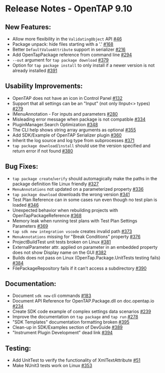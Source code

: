 Release Notes  - OpenTAP 9.10
=============

New Features:
-------

- Allow more flexibility in the `ValidatingObject` API [#46](https://gitlab.com/OpenTAP/opentap/issues/46)
- Package unpack: hide files starting with a '.' [#168](https://gitlab.com/OpenTAP/opentap/issues/168)
- Better `DefaultValueAttribute` support in serializer [#216](https://gitlab.com/OpenTAP/opentap/issues/216)
- Add OpenTapPackage reference from command line [#294](https://gitlab.com/OpenTAP/opentap/issues/294)
- `--out` argument for `tap package download` [#379](https://gitlab.com/OpenTAP/opentap/issues/379)
- Option for `tap package install` to only install if a newer version is not already installed [#391](https://gitlab.com/OpenTAP/opentap/issues/391)

Usability Improvements:
-------

- OpenTAP does not have an icon in Control Panel [#132](https://gitlab.com/OpenTAP/opentap/issues/132)
- Support that all settings can be an "Input" (not only IInput<> types) [#279](https://gitlab.com/OpenTAP/opentap/issues/279)
- IMenuAnnotation - For inputs and parameters [#280](https://gitlab.com/OpenTAP/opentap/issues/280)
- Misleading error message when package is not compatible [#334](https://gitlab.com/OpenTAP/opentap/issues/334)
- PluginManager.Search Optimization [#348](https://gitlab.com/OpenTAP/opentap/issues/348)
- The CLI help shows string array arguments as optional [#355](https://gitlab.com/OpenTAP/opentap/issues/355)
- Add SDK/Example of OpenTAP Serializer plugin [#360](https://gitlab.com/OpenTAP/opentap/issues/360)
- Inherit the log source and log type from subprocesses [#371](https://gitlab.com/OpenTAP/opentap/issues/371)
- `tap package download`/`install` should use the version specified and return error if not found [#380](https://gitlab.com/OpenTAP/opentap/issues/380)

Bug Fixes:
-------

- `tap package create`/`verify` should automagically make the paths in the package definition file Linux friendly [#327](https://gitlab.com/OpenTAP/opentap/issues/327)
- `MenuAnnotations` not updated on a parameterized property [#336](https://gitlab.com/OpenTAP/opentap/issues/336)
- `tap package download` downloads the wrong version [#341](https://gitlab.com/OpenTAP/opentap/issues/341)
- Test Plan Reference can in some cases run even though no test plan is loaded [#346](https://gitlab.com/OpenTAP/opentap/issues/346)
- Unexpected behavior when rebuilding projects with OpenTapPackageReference [#368](https://gitlab.com/OpenTAP/opentap/issues/368)
- Memory leak when running test plans with Test Plan Settings Parameters [#369](https://gitlab.com/OpenTAP/opentap/issues/369)
- `tap sdk new integration vscode` creates invalid path [#373](https://gitlab.com/OpenTAP/opentap/issues/373)
- `MenuAnnotations` missing for "Break Conditions" property [#376](https://gitlab.com/OpenTAP/opentap/issues/376)
- ProjectBuildTest unit tests broken on Linux [#381](https://gitlab.com/OpenTAP/opentap/issues/381)
- ExternalParameter attr. applied on parameter in an embedded property does not show Display name on the GUI [#382](https://gitlab.com/OpenTAP/opentap/issues/382)
- Builds does not pass on Linux (OpenTap.Package.UnitTests testing fails) [#384](https://gitlab.com/OpenTAP/opentap/issues/384)
- FilePackageRepository fails if it can't access a subdirectory [#390](https://gitlab.com/OpenTAP/opentap/issues/390)

Documentation:
-------

- Document `sdk new` cli commands [#183](https://gitlab.com/OpenTAP/opentap/issues/183)
- Document API Reference for OpenTAP.Package.dll on doc.opentap.io [#234](https://gitlab.com/OpenTAP/opentap/issues/234)
- Create SDK code example of complex settings data scenarios [#239](https://gitlab.com/OpenTAP/opentap/issues/239)
- Improve the documentation on `tap package` and `tap run` [#278](https://gitlab.com/OpenTAP/opentap/issues/278)
- "SDK Templates" documentation formatting broken [#395](https://gitlab.com/OpenTAP/opentap/issues/395)
- Clean-up in SDK/Examples section of DevGuide [#389](https://gitlab.com/OpenTAP/opentap/issues/389)
- "Instrument Plugin Development" dead link [#394](https://gitlab.com/OpenTAP/opentap/issues/394)

Testing:
-------

- Add UnitTest to verify the functionality of XmlTextAttribute [#51](https://gitlab.com/OpenTAP/opentap/issues/51)
- Make NUnit3 tests work on Linux [#353](https://gitlab.com/OpenTAP/opentap/issues/353)
